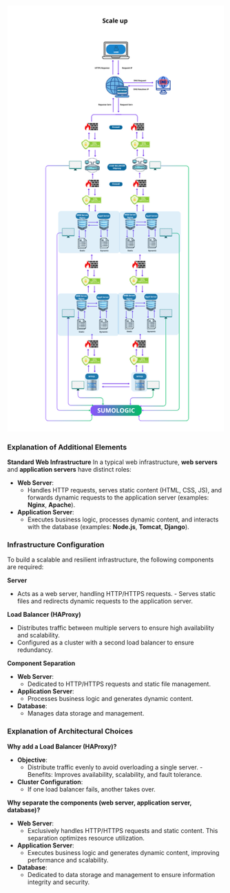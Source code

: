 ![Scale up](Scale-up.png)

### **Explanation of Additional Elements**

**Standard Web Infrastructure** In a typical web infrastructure, **web servers** and **application servers** have distinct roles:

- **Web Server**:
  -  Handles HTTP requests, serves static content (HTML, CSS, JS), and forwards dynamic requests to the application server (examples: **Nginx**, **Apache**).
- **Application Server**: 
  - Executes business logic, processes dynamic content, and interacts with the database (examples: **Node.js**, **Tomcat**, **Django**).

### **Infrastructure Configuration**

To build a scalable and resilient infrastructure, the following components are required:

**Server**

- Acts as a web server, handling HTTP/HTTPS requests. - Serves static files and redirects dynamic requests to the application server.

**Load Balancer (HAProxy)**

- Distributes traffic between multiple servers to ensure high availability and scalability.
- Configured as a cluster with a second load balancer to ensure redundancy.

**Component Separation**

- **Web Server**: 
  - Dedicated to HTTP/HTTPS requests and static file management.
- **Application Server**: 
  - Processes business logic and generates dynamic content.
- **Database**: 
  - Manages data storage and management.

### **Explanation of Architectural Choices**

**Why add a Load Balancer (HAProxy)?**

- **Objective**:  
  - Distribute traffic evenly to avoid overloading a single server. - Benefits: Improves availability, scalability, and fault tolerance.
- **Cluster Configuration**:   
  - If one load balancer fails, another takes over.

**Why separate the components (web server, application server, database)?**

- **Web Server**:  
  - Exclusively handles HTTP/HTTPS requests and static content. This separation optimizes resource utilization.
- **Application Server**:   
  - Executes business logic and generates dynamic content, improving performance and scalability.
- **Database**:  
  - Dedicated to data storage and management to ensure information integrity and security.